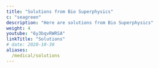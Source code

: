 ```yaml
---
title: "Solutions from Bio Superphysics"
c: "seagreen"
description: "Here are solutions from Bio Superphysics"
weight: 4
youtube: "6y3bqvRWRSA"
linkTitle: "Solutions"
# date: 2020-10-30
aliases:
  /medical/solutions
---
```

